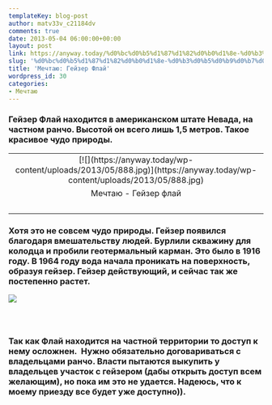 ```yaml
---
templateKey: blog-post
author: matv33v_c21184dv
comments: true
date: 2013-05-04 06:00:00+00:00
layout: post
link: https://anyway.today/%d0%bc%d0%b5%d1%87%d1%82%d0%b0%d1%8e-%d0%b3%d0%b5%d0%b9%d0%b7%d0%b5%d1%80-%d1%84%d0%bb%d0%b0%d0%b9/
slug: '%d0%bc%d0%b5%d1%87%d1%82%d0%b0%d1%8e-%d0%b3%d0%b5%d0%b9%d0%b7%d0%b5%d1%80-%d1%84%d0%bb%d0%b0%d0%b9'
title: 'Мечтаю: Гейзер Флай'
wordpress_id: 30
categories:
- Мечтаю
---
```





### Гейзер Флай находится в американском штате Невада, на частном ранчо. Высотой он всего лишь 1,5 метров. Такое красивое чудо природы. 


<table cellpadding="0" style="margin-left: auto; margin-right: auto; text-align: center;" cellspacing="0" align="center" >
<tbody >
<tr >

<td style="text-align: center;" >[![](https://anyway.today/wp-content/uploads/2013/05/888.jpg)](https://anyway.today/wp-content/uploads/2013/05/888.jpg)
</td>
</tr>
<tr >

<td style="text-align: center;" >Мечтаю - Гейзер флай


### 



</td>
</tr>
</tbody>
</table>


### Хотя это не совсем чудо природы. Гейзер появился благодаря вмешательству людей. Бурлили скважину для колодца и пробили геотермальный карман. Это было в 1916 году. В 1964 году вода начала проникать на поверхность, образуя гейзер. Гейзер действующий, и сейчас так же постепенно растет. 




[![](https://anyway.today/wp-content/uploads/2013/05/777-200x300.jpg)](https://anyway.today/wp-content/uploads/2013/05/777.jpg)




###  




### Так как Флай находится на частной территории то доступ к нему осложнен.  Нужно обязательно договариваться с владельцами ранчо. Власти пытаются выкупить у владельцев участок с гейзером (дабы открыть доступ всем желающим), но пока им это не удается. Надеюсь, что к моему приезду все будет уже доступно)). 




###  



